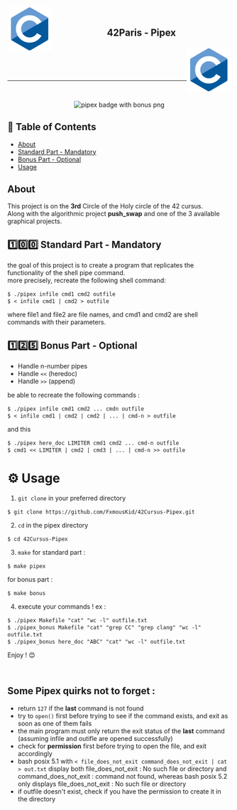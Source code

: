 ## <img src="https://github.com/devicons/devicon/blob/master/icons/c/c-original.svg" title="C" alt="C Logo" width="100" height="100" align="left" />&nbsp;  <p align="center">42Paris - Pipex</p>  <img src="https://github.com/devicons/devicon/blob/master/icons/c/c-original.svg" title="C" alt="C Logo" width="100" height="100" align="right" />&nbsp;
</br>
<hr/>
</br>


<p align="center">
  <img src="https://github.com/ayogun/42-project-badges/blob/main/badges/pipexm.png" title="pipex badge" alt="pipex badge with bonus png"/>
</p>


## 📝 Table of Contents
- [About](#about)
- [Standard Part - Mandatory](#100-standard-part---mandatory)
- [Bonus Part - Optional](#bonus-part---optional)
- [Usage](#usage)

## About
This project is on the **3rd** Circle of the Holy circle of the 42 cursus. <br>
Along with the algorithmic project **push_swap** and one of the 3 available graphical projects. <br>


## 1️⃣0️⃣0️⃣ Standard Part - Mandatory
the goal of this project is to create a program that replicates the functionality of the shell pipe command. <br>
more precisely, recreate the following shell command: <br>
```shell
$ ./pipex infile cmd1 cmd2 outfile
$ < infile cmd1 | cmd2 > outfile
```
where file1 and file2 are file names, and cmd1 and cmd2 are shell commands with their parameters. <br>

## 1️⃣2️⃣5️⃣ Bonus Part - Optional
- Handle n-number pipes
- Handle `<<` (heredoc)
- Handle `>>` (append)

be able to recreate the following commands :
```shell
$ ./pipex infile cmd1 cmd2 ... cmdn outfile
$ < infile cmd1 | cmd2 | cmd2 | ... | cmd-n > outfile
```
and this
```shell
$ ./pipex here_doc LIMITER cmd1 cmd2 ... cmd-n outfile
$ cmd1 << LIMITER | cmd2 | cmd3 | ... | cmd-n >> outfile
```

# ⚙️ Usage 
1) `git clone` in your preferred directory
```shell
$ git clone https://github.com/FxmousKid/42Cursus-Pipex.git
```
2) `cd` in the pipex directory
```shell
$ cd 42Cursus-Pipex
```
3) `make`
for standard part :
```shell
$ make pipex
```
for bonus part :
```shell
$ make bonus
```
4) execute your commands ! ex :
```shell
$ ./pipex Makefile "cat" "wc -l" outfile.txt
$ ./pipex_bonus Makefile "cat" "grep CC" "grep clang" "wc -l" outfile.txt
$ ./pipex_bonus here_doc "ABC" "cat" "wc -l" outfile.txt
```
Enjoy ! 😊

</br>

## Some Pipex quirks not to forget :
 * return  `127` if the **last** command is not found
 * try to `open()` first before trying to see if the command exists, and exit
 as soon as one of them fails
 * the main program must only return the exit status of the **last** command (assuming 
 infile and outifle are opened successfully)
 * check for **permission** first before trying to open the file, and exit accordingly
 * bash posix 5.1 with `< file_does_not_exit command_does_not_exit | cat > out.txt` display both 
 file_does_not_exit : No such file or directory and command_does_not_exit : command not found, whereas
 bash posix 5.2 only displays file_does_not_exit : No such file or directory
 * if outfile doesn't exist, check if you have the permission to create it in the directory

